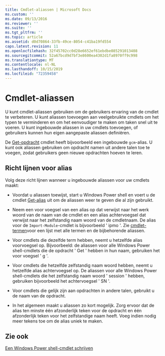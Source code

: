 ```yaml
---
title: Cmdlet-aliassen | Microsoft Docs
ms.custom: ''
ms.date: 09/13/2016
ms.reviewer: ''
ms.suite: ''
ms.tgt_pltfrm: ''
ms.topic: article
ms.assetid: d0d70864-33fb-49ce-8054-c41ba19fd554
caps.latest.revision: 11
ms.openlocfilehash: 32f45702cc0d28e6652ef61ebdbe085291013408
ms.sourcegitcommit: 52a67bcd9d7bf3e8600ea4302d1fa8970ff9c998
ms.translationtype: MT
ms.contentlocale: nl-NL
ms.lasthandoff: 10/15/2019
ms.locfileid: "72359458"
---
```

# <a name="cmdlet-aliases"></a>Cmdlet-aliassen

U kunt cmdlet-aliassen gebruiken om de gebruikers ervaring van de cmdlet te verbeteren. U kunt aliassen toevoegen aan veelgebruikte cmdlets om het typen te verminderen en om het eenvoudiger te maken om taken snel uit te voeren. U kunt ingebouwde aliassen in uw cmdlets toevoegen, of gebruikers kunnen hun eigen aangepaste aliassen definiëren.

De [Get-opdracht](/powershell/module/microsoft.powershell.core/get-command) cmdlet heeft bijvoorbeeld een ingebouwde `gcm`-alias. U kunt ook aliassen gebruiken om opdracht namen uit andere talen toe te voegen, zodat gebruikers geen nieuwe opdrachten hoeven te leren.

## <a name="alias-guidelines"></a>Richt lijnen voor alias

Volg deze richt lijnen wanneer u ingebouwde aliassen voor uw cmdlets maakt:

- Voordat u aliassen toewijst, start u Windows Power shell en voert u de cmdlet [Get-alias](/powershell/module/Microsoft.PowerShell.Utility/Get-Alias) uit om de aliassen weer te geven die al zijn gebruikt.

- Neem een voor voegsel van een alias op dat verwijst naar het werk woord van de naam van de cmdlet en een alias achtervoegsel dat verwijst naar het zelfstandig naam woord van de cmdletnaam. De alias voor de `Import-Module`-cmdlet is bijvoorbeeld ' ipmo '. Zie [cmdlet-termen](./approved-verbs-for-windows-powershell-commands.md)voor een lijst met alle termen en de bijbehorende aliassen.

- Voor cmdlets die dezelfde term hebben, neemt u hetzelfde alias voorvoegsel op. Bijvoorbeeld: de aliassen voor alle Windows Power shell-cmdlets die de opdracht ' Get ' hebben in hun naam, gebruiken het voor voegsel ' g '.

- Voor cmdlets die hetzelfde zelfstandig naam woord hebben, neemt u hetzelfde alias achtervoegsel op. De aliassen voor alle Windows Power shell-cmdlets die het zelfstandig naam woord ' session ' hebben, gebruiken bijvoorbeeld het achtervoegsel ' SN '.

- Voor cmdlets die gelijk zijn aan opdrachten in andere talen, gebruikt u de naam van de opdracht.

- In het algemeen maakt u aliassen zo kort mogelijk. Zorg ervoor dat de alias ten minste één afzonderlijk teken voor de opdracht en één afzonderlijk teken voor het zelfstandige naam heeft. Voeg indien nodig meer tekens toe om de alias uniek te maken.

## <a name="see-also"></a>Zie ook

[Een Windows Power shell-cmdlet schrijven](./writing-a-windows-powershell-cmdlet.md)
